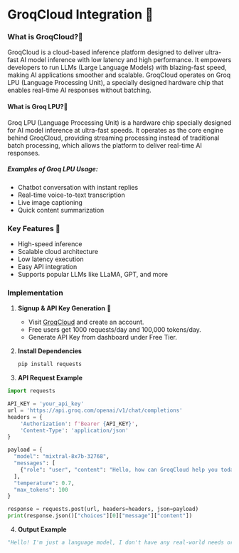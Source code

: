 # GroqCloud Integration 🎐

### What is GroqCloud?🧐
GroqCloud is a cloud-based inference platform designed to deliver ultra-fast AI model inference with low latency and high performance. It empowers developers to run LLMs (Large Language Models) with blazing-fast speed, making AI applications smoother and scalable. GroqCloud operates on Groq LPU (Language Processing Unit), a specially designed hardware chip that enables real-time AI responses without batching.

#### What is Groq LPU?🤔
Groq LPU (Language Processing Unit) is a hardware chip specially designed for AI model inference at ultra-fast speeds. It operates as the core engine behind GroqCloud, providing streaming processing instead of traditional batch processing, which allows the platform to deliver real-time AI responses.
##### Examples of Groq LPU Usage:
- Chatbot conversation with instant replies
- Real-time voice-to-text transcription
- Live image captioning
- Quick content summarization

### Key Features 🚀
- High-speed inference  
- Scalable cloud architecture  
- Low latency execution  
- Easy API integration  
- Supports popular LLMs like LLaMA, GPT, and more 

### Implementation
1. **Signup & API Key Generation** 🔑  
   - Visit [GroqCloud](https://groq.com/) and create an account.  
   - Free users get 1000 requests/day and 100,000 tokens/day.  
   - Generate API Key from dashboard under Free Tier.  

2. **Install Dependencies**  
   ```bash
   pip install requests

3. **API Request Example**
```python
import requests

API_KEY = 'your_api_key'
url = 'https://api.groq.com/openai/v1/chat/completions'
headers = {
    'Authorization': f'Bearer {API_KEY}',
    'Content-Type': 'application/json'
}

payload = {
  "model": "mixtral-8x7b-32768", 
  "messages": [
    {"role": "user", "content": "Hello, how can GroqCloud help you today?"}
  ],
  "temperature": 0.7,
  "max_tokens": 100
}

response = requests.post(url, headers=headers, json=payload)
print(response.json()["choices"][0]["message"]["content"])
```
4. **Output Example**
```python
"Hello! I'm just a language model, I don't have any real-world needs or problems. But I can tell you that GroqCloud is a cloud-based platform for running machine learning workloads on Groq's tensor streaming processor (TSP) hardware. GroqCloud allows users to easily provision and manage TSP clusters, and to use a familiar Python API to run their machine learning models. It can help organizations that need to process large amounts of data quickly and efficiently"
```

